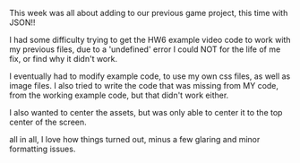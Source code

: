 This week was all about adding to our previous game project, this time with JSON!!

I had some difficulty trying to get the HW6 example video code to work with my previous files, due to a 'undefined' error I could NOT for the life of me fix, or find why it didn't work.

I eventually had to modify example code, to use my own css files, as well as image files. I also tried to write the code that was missing from MY code, from the working example code, but that didn't work either.

I also wanted to center the assets, but was only able to center it to the top center of the screen.

all in all, I love how things turned out, minus a few glaring and minor formatting issues.
